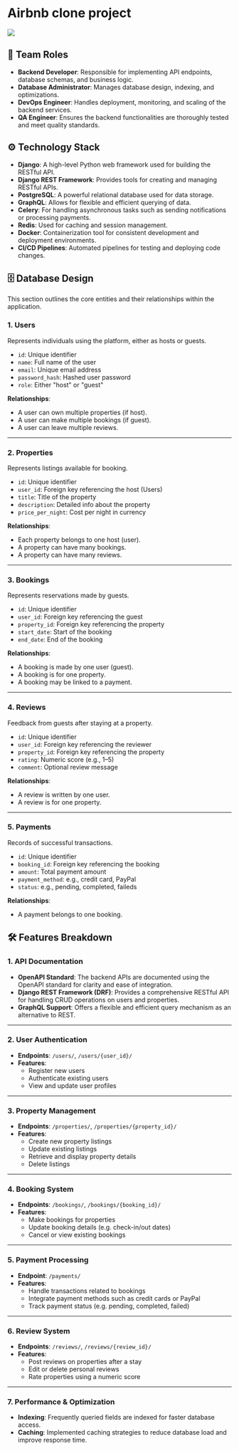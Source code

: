 # **Airbnb clone project**
![](https://drive.google.com/uc?export=view&id=101sJtlr2kZhDblKYOofUJlLQhgnkBc1k)


## **👥 Team Roles**

- **Backend Developer**: Responsible for implementing API endpoints, database schemas, and business logic.
- **Database Administrator**: Manages database design, indexing, and optimizations.
- **DevOps Engineer**: Handles deployment, monitoring, and scaling of the backend services.
- **QA Engineer**: Ensures the backend functionalities are thoroughly tested and meet quality standards.

## **⚙️ Technology Stack**
- **Django**: A high-level Python web framework used for building the RESTful API.
- **Django REST Framework**: Provides tools for creating and managing RESTful APIs.
- **PostgreSQL**: A powerful relational database used for data storage.
- **GraphQL**: Allows for flexible and efficient querying of data.
- **Celery**: For handling asynchronous tasks such as sending notifications or processing payments.
- **Redis**: Used for caching and session management.
- **Docker**: Containerization tool for consistent development and deployment environments.
- **CI/CD Pipelines**: Automated pipelines for testing and deploying code changes.

## 🗄️ Database Design

This section outlines the core entities and their relationships within the application.

### 1. Users
Represents individuals using the platform, either as hosts or guests.

- `id`: Unique identifier
- `name`: Full name of the user
- `email`: Unique email address
- `password_hash`: Hashed user password
- `role`: Either "host" or "guest"

**Relationships**:
- A user can own multiple properties (if host).
- A user can make multiple bookings (if guest).
- A user can leave multiple reviews.

---

### 2. Properties
Represents listings available for booking.

- `id`: Unique identifier
- `user_id`: Foreign key referencing the host (Users)
- `title`: Title of the property
- `description`: Detailed info about the property
- `price_per_night`: Cost per night in currency

**Relationships**:
- Each property belongs to one host (user).
- A property can have many bookings.
- A property can have many reviews.

---

### 3. Bookings
Represents reservations made by guests.

- `id`: Unique identifier
- `user_id`: Foreign key referencing the guest
- `property_id`: Foreign key referencing the property
- `start_date`: Start of the booking
- `end_date`: End of the booking

**Relationships**:
- A booking is made by one user (guest).
- A booking is for one property.
- A booking may be linked to a payment.

---

### 4. Reviews
Feedback from guests after staying at a property.

- `id`: Unique identifier
- `user_id`: Foreign key referencing the reviewer
- `property_id`: Foreign key referencing the property
- `rating`: Numeric score (e.g., 1–5)
- `comment`: Optional review message

**Relationships**:
- A review is written by one user.
- A review is for one property.

---

### 5. Payments
Records of successful transactions.

- `id`: Unique identifier
- `booking_id`: Foreign key referencing the booking
- `amount`: Total payment amount
- `payment_method`: e.g., credit card, PayPal
- `status`: e.g., pending, completed, faileds

**Relationships**:
- A payment belongs to one booking.


## 🛠️ Features Breakdown

### 1. API Documentation
- **OpenAPI Standard**: The backend APIs are documented using the OpenAPI standard for clarity and ease of integration.
- **Django REST Framework (DRF)**: Provides a comprehensive RESTful API for handling CRUD operations on users and properties.
- **GraphQL Support**: Offers a flexible and efficient query mechanism as an alternative to REST.

---

### 2. User Authentication
- **Endpoints**: `/users/`, `/users/{user_id}/`
- **Features**:
  - Register new users
  - Authenticate existing users
  - View and update user profiles

---

### 3. Property Management
- **Endpoints**: `/properties/`, `/properties/{property_id}/`
- **Features**:
  - Create new property listings
  - Update existing listings
  - Retrieve and display property details
  - Delete listings

---

### 4. Booking System
- **Endpoints**: `/bookings/`, `/bookings/{booking_id}/`
- **Features**:
  - Make bookings for properties
  - Update booking details (e.g. check-in/out dates)
  - Cancel or view existing bookings

---

### 5. Payment Processing
- **Endpoint**: `/payments/`
- **Features**:
  - Handle transactions related to bookings
  - Integrate payment methods such as credit cards or PayPal
  - Track payment status (e.g. pending, completed, failed)

---

### 6. Review System
- **Endpoints**: `/reviews/`, `/reviews/{review_id}/`
- **Features**:
  - Post reviews on properties after a stay
  - Edit or delete personal reviews
  - Rate properties using a numeric score

---

### 7. Performance & Optimization
- **Indexing**: Frequently queried fields are indexed for faster database access.
- **Caching**: Implemented caching strategies to reduce database load and improve response time.
